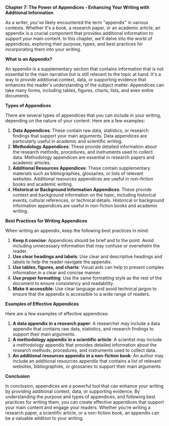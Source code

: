 <p><strong>Chapter 7: The Power of Appendices - Enhancing Your Writing with Additional Information</strong></p>

<p>As a writer, you've likely encountered the term "appendix" in various contexts. Whether it's a book, a research paper, or an academic article, an appendix is a crucial component that provides additional information to support your main content. In this chapter, we'll delve into the world of appendices, exploring their purpose, types, and best practices for incorporating them into your writing.</p>

<p><strong>What is an Appendix?</strong></p>

<p>An appendix is a supplementary section that contains information that is not essential to the main narrative but is still relevant to the topic at hand. It's a way to provide additional context, data, or supporting evidence that enhances the reader's understanding of the subject matter. Appendices can take many forms, including tables, figures, charts, lists, and even entire documents.</p>

<p><strong>Types of Appendices</strong></p>

<p>There are several types of appendices that you can include in your writing, depending on the nature of your content. Here are a few examples:</p>

<ol>
<li><strong>Data Appendices</strong>: These contain raw data, statistics, or research findings that support your main arguments. Data appendices are particularly useful in academic and scientific writing.</li>
<li><strong>Methodology Appendices</strong>: These provide detailed information about the research methods, procedures, and instruments used to collect data. Methodology appendices are essential in research papers and academic articles.</li>
<li><strong>Additional Resources Appendices</strong>: These contain supplementary materials such as bibliographies, glossaries, or lists of relevant websites. Additional resources appendices are useful in non-fiction books and academic writing.</li>
<li><strong>Historical or Background Information Appendices</strong>: These provide context and background information on the topic, including historical events, cultural references, or technical details. Historical or background information appendices are useful in non-fiction books and academic writing.</li>
</ol>

<p><strong>Best Practices for Writing Appendices</strong></p>

<p>When writing an appendix, keep the following best practices in mind:</p>

<ol>
<li><strong>Keep it concise</strong>: Appendices should be brief and to the point. Avoid including unnecessary information that may confuse or overwhelm the reader.</li>
<li><strong>Use clear headings and labels</strong>: Use clear and descriptive headings and labels to help the reader navigate the appendix.</li>
<li><strong>Use tables, figures, and charts</strong>: Visual aids can help to present complex information in a clear and concise manner.</li>
<li><strong>Use proper formatting</strong>: Use the same formatting style as the rest of the document to ensure consistency and readability.</li>
<li><strong>Make it accessible</strong>: Use clear language and avoid technical jargon to ensure that the appendix is accessible to a wide range of readers.</li>
</ol>

<p><strong>Examples of Effective Appendices</strong></p>

<p>Here are a few examples of effective appendices:</p>

<ol>
<li><strong>A data appendix in a research paper</strong>: A researcher may include a data appendix that contains raw data, statistics, and research findings to support their main arguments.</li>
<li><strong>A methodology appendix in a scientific article</strong>: A scientist may include a methodology appendix that provides detailed information about the research methods, procedures, and instruments used to collect data.</li>
<li><strong>An additional resources appendix in a non-fiction book</strong>: An author may include an additional resources appendix that contains a list of relevant websites, bibliographies, or glossaries to support their main arguments.</li>
</ol>

<p><strong>Conclusion</strong></p>

<p>In conclusion, appendices are a powerful tool that can enhance your writing by providing additional context, data, or supporting evidence. By understanding the purpose and types of appendices, and following best practices for writing them, you can create effective appendices that support your main content and engage your readers. Whether you're writing a research paper, a scientific article, or a non-fiction book, an appendix can be a valuable addition to your writing.</p>
